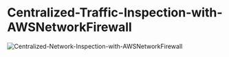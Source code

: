 # Centralized-Traffic-Inspection-with-AWSNetworkFirewall


![Centralized-Network-Inspection-with-AWSNetworkFirewall](https://github.com/user-attachments/assets/0deeaff2-21a7-4648-a866-e80441721919)
